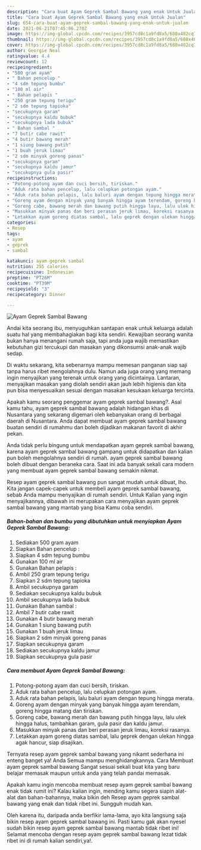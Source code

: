 ```yaml
---
description: "Cara buat Ayam Geprek Sambal Bawang yang enak Untuk Jualan"
title: "Cara buat Ayam Geprek Sambal Bawang yang enak Untuk Jualan"
slug: 654-cara-buat-ayam-geprek-sambal-bawang-yang-enak-untuk-jualan
date: 2021-06-21T07:45:06.270Z
image: https://img-global.cpcdn.com/recipes/3957cd8c1a9fd8a5/680x482cq70/ayam-geprek-sambal-bawang-foto-resep-utama.jpg
thumbnail: https://img-global.cpcdn.com/recipes/3957cd8c1a9fd8a5/680x482cq70/ayam-geprek-sambal-bawang-foto-resep-utama.jpg
cover: https://img-global.cpcdn.com/recipes/3957cd8c1a9fd8a5/680x482cq70/ayam-geprek-sambal-bawang-foto-resep-utama.jpg
author: Georgie Neal
ratingvalue: 4.4
reviewcount: 12
recipeingredient:
- "500 gram ayam"
- " Bahan pencelup "
- "4 sdm tepung bumbu"
- "100 ml air"
- " Bahan pelapis "
- "250 gram tepung terigu"
- "2 sdm tepung tapioka"
- "secukupnya garam"
- "secukupnya kaldu bubuk"
- "secukupnya lada bubuk"
- " Bahan sambal "
- "7 butir cabe rawit"
- "4 butir bawang merah"
- "1 siung bawang putih"
- "1 buah jeruk limau"
- "2 sdm minyak goreng panas"
- "secukupnya garam"
- "secukupnya kaldu jamur"
- "secukupnya gula pasir"
recipeinstructions:
- "Potong-potong ayam dan cuci bersih, tiriskan."
- "Aduk rata bahan pencelup, lalu celupkan potongan ayam."
- "Aduk rata bahan pelapis, lalu baluri ayam dengan tepung hingga merata."
- "Goreng ayam dengan minyak yang banyak hingga ayam terendam, goreng hingga matang dan tiriskan."
- "Goreng cabe, bawang merah dan bawang putih hingga layu, lalu ulek hingga halus, tambahkan garam, gula pasir dan kaldu jamur."
- "Masukkan minyak panas dan beri perasan jeruk limau, koreksi rasanya."
- "Letakkan ayam goreng diatas sambal, lalu geprek dengan ulekan hingga agak hancur, siap disajikan."
categories:
- Resep
tags:
- ayam
- geprek
- sambal

katakunci: ayam geprek sambal 
nutrition: 255 calories
recipecuisine: Indonesian
preptime: "PT26M"
cooktime: "PT39M"
recipeyield: "3"
recipecategory: Dinner

---
```



![Ayam Geprek Sambal Bawang](https://img-global.cpcdn.com/recipes/3957cd8c1a9fd8a5/680x482cq70/ayam-geprek-sambal-bawang-foto-resep-utama.jpg)

Andai kita seorang ibu, menyuguhkan santapan enak untuk keluarga adalah suatu hal yang membahagiakan bagi kita sendiri. Kewajiban seorang  wanita bukan hanya menangani rumah saja, tapi anda juga wajib memastikan kebutuhan gizi tercukupi dan masakan yang dikonsumsi anak-anak wajib sedap.

Di waktu  sekarang, kita sebenarnya mampu memesan panganan siap saji tanpa harus ribet mengolahnya dulu. Namun ada juga orang yang memang ingin menyajikan yang terenak untuk orang yang dicintainya. Lantaran, menyajikan masakan yang diolah sendiri akan jauh lebih higienis dan kita pun bisa menyesuaikan sesuai dengan masakan kesukaan keluarga tercinta. 



Apakah kamu seorang penggemar ayam geprek sambal bawang?. Asal kamu tahu, ayam geprek sambal bawang adalah hidangan khas di Nusantara yang sekarang digemari oleh kebanyakan orang di berbagai daerah di Nusantara. Anda dapat membuat ayam geprek sambal bawang buatan sendiri di rumahmu dan boleh dijadikan makanan favorit di akhir pekan.

Anda tidak perlu bingung untuk mendapatkan ayam geprek sambal bawang, karena ayam geprek sambal bawang gampang untuk didapatkan dan kalian pun boleh mengolahnya sendiri di rumah. ayam geprek sambal bawang boleh dibuat dengan beraneka cara. Saat ini ada banyak sekali cara modern yang membuat ayam geprek sambal bawang semakin nikmat.

Resep ayam geprek sambal bawang pun sangat mudah untuk dibuat, lho. Kita jangan capek-capek untuk membeli ayam geprek sambal bawang, sebab Anda mampu menyajikan di rumah sendiri. Untuk Kalian yang ingin menyajikannya, dibawah ini merupakan cara menyajikan ayam geprek sambal bawang yang mantab yang bisa Kamu coba sendiri.

<!--inarticleads1-->

##### Bahan-bahan dan bumbu yang dibutuhkan untuk menyiapkan Ayam Geprek Sambal Bawang:

1. Sediakan 500 gram ayam
1. Siapkan  Bahan pencelup :
1. Siapkan 4 sdm tepung bumbu
1. Gunakan 100 ml air
1. Gunakan  Bahan pelapis :
1. Ambil 250 gram tepung terigu
1. Siapkan 2 sdm tepung tapioka
1. Ambil secukupnya garam
1. Sediakan secukupnya kaldu bubuk
1. Ambil secukupnya lada bubuk
1. Gunakan  Bahan sambal :
1. Ambil 7 butir cabe rawit
1. Gunakan 4 butir bawang merah
1. Gunakan 1 siung bawang putih
1. Gunakan 1 buah jeruk limau
1. Siapkan 2 sdm minyak goreng panas
1. Siapkan secukupnya garam
1. Sediakan secukupnya kaldu jamur
1. Siapkan secukupnya gula pasir




<!--inarticleads2-->

##### Cara membuat Ayam Geprek Sambal Bawang:

1. Potong-potong ayam dan cuci bersih, tiriskan.
1. Aduk rata bahan pencelup, lalu celupkan potongan ayam.
1. Aduk rata bahan pelapis, lalu baluri ayam dengan tepung hingga merata.
1. Goreng ayam dengan minyak yang banyak hingga ayam terendam, goreng hingga matang dan tiriskan.
1. Goreng cabe, bawang merah dan bawang putih hingga layu, lalu ulek hingga halus, tambahkan garam, gula pasir dan kaldu jamur.
1. Masukkan minyak panas dan beri perasan jeruk limau, koreksi rasanya.
1. Letakkan ayam goreng diatas sambal, lalu geprek dengan ulekan hingga agak hancur, siap disajikan.




Ternyata resep ayam geprek sambal bawang yang nikamt sederhana ini enteng banget ya! Anda Semua mampu menghidangkannya. Cara Membuat ayam geprek sambal bawang Sangat sesuai sekali buat kita yang baru belajar memasak maupun untuk anda yang telah pandai memasak.

Apakah kamu ingin mencoba membuat resep ayam geprek sambal bawang enak tidak rumit ini? Kalau kalian ingin, mending kamu segera siapin alat-alat dan bahan-bahannya, maka bikin deh Resep ayam geprek sambal bawang yang enak dan tidak ribet ini. Sungguh mudah kan. 

Oleh karena itu, daripada anda berfikir lama-lama, ayo kita langsung saja bikin resep ayam geprek sambal bawang ini. Pasti kamu gak akan nyesel sudah bikin resep ayam geprek sambal bawang mantab tidak ribet ini! Selamat mencoba dengan resep ayam geprek sambal bawang lezat tidak ribet ini di rumah kalian sendiri,ya!.

